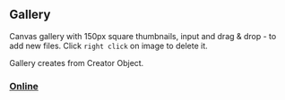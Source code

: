 ## Gallery

Canvas gallery with 150px square thumbnails, input and drag & drop - to add new files. 
Click `right click` on image to delete it.

Gallery creates from Creator Object.

### [Online](http://canvasgallery.surge.sh)
